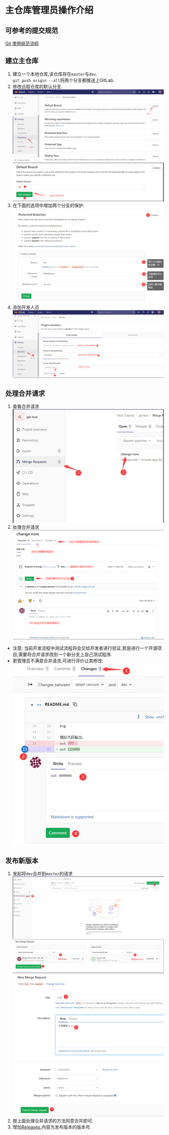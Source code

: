 # 主仓库管理员操作介绍
## 可参考的提交规范
[Git 使用规范流程](http://www.ruanyifeng.com/blog/2015/08/git-use-process.html)

## 建立主仓库
1. 建立一个本地仓库,该仓库存在`master`与`dev`.  
   `git push origin --all`将两个分支都推送上GitLab.  
2. 修改远程仓库的默认分支.  
   ![switch](cache/GitLab-master-1.png)  
   ![switch](cache/GitLab-master-2.png)  
3. 在下面的选项中增加两个分支的保护.  
   ![switch](cache/GitLab-master-3.png)  
4. 添加开发人员
   ![switch](cache/GitLab-master-4.png)  

## 处理合并请求
1. 查看合并请求  
   ![switch](cache/GitLab-master-5.png)  
2. 处理合并请求  
   ![switch](cache/GitLab-master-6.png)  
- 注意: 当前开发流程中测试流程将会交给开发者进行验证,若是进行一个开源项目,需要将合并请求改到一个新分支上自己测试程序.
- 若管理员不满意合并请求,可进行评价让其修改:  
   ![switch](cache/GitLab-master-7.png)  

## 发布新版本  
1. 发起将`dev`合并到`master`的请求  
   ![switch](cache/GitLab-master-9.png)  
   ![switch](cache/GitLab-master-10.png)  
   ![switch](cache/GitLab-master-11.png)  
2. 按上面处理合并请求的方法同意合并即可.
3. 增加[Releases](创建Releases.md/#GitLab/##操作流程),内容为发布版本的版本号.
